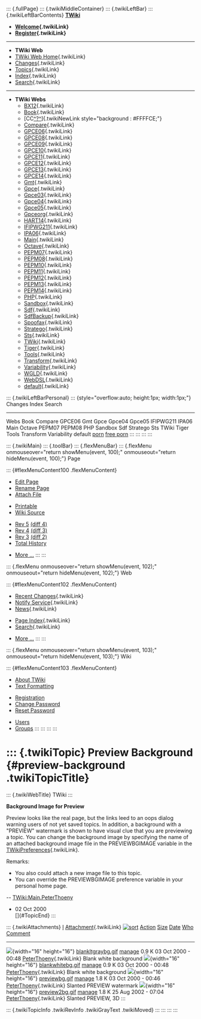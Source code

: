 ::: {.fullPage}
::: {.twikiMiddleContainer}
::: {.twikiLeftBar}
::: {.twikiLeftBarContents}
**[TWiki](http://TWiki.org/)**

-   **[Welcome](WelcomeGuest){.twikiLink}**
-   **[Register](TWikiRegistration){.twikiLink}**

------------------------------------------------------------------------

-   **TWiki Web**
-   [TWiki Web Home](WebHome){.twikiLink}
-   [Changes](WebChanges){.twikiLink}
-   [Topics](WebTopicList){.twikiLink}
-   [Index](WebIndex){.twikiLink}
-   [Search](WebSearch){.twikiLink}

------------------------------------------------------------------------

-   **TWiki Webs**
    -   [BX12](../BX12/WebHome){.twikiLink}
    -   [Book](../Book/WebHome){.twikiLink}
    -   [CC[^?^](http://www.program-transformation.org/edit/CC/WebHome?topicparent=TWiki.PreviewBackground)]{.twikiNewLink
        style="background : #FFFFCE;"}
    -   [Compare](../Compare/WebHome){.twikiLink}
    -   [GPCE06](../GPCE06/WebHome){.twikiLink}
    -   [GPCE08](../GPCE08/WebHome){.twikiLink}
    -   [GPCE09](../GPCE09/WebHome){.twikiLink}
    -   [GPCE10](../GPCE10/WebHome){.twikiLink}
    -   [GPCE11](../GPCE11/WebHome){.twikiLink}
    -   [GPCE12](../GPCE12/WebHome){.twikiLink}
    -   [GPCE13](../GPCE13/WebHome){.twikiLink}
    -   [GPCE14](../GPCE14/WebHome){.twikiLink}
    -   [Gmt](../Gmt/WebHome){.twikiLink}
    -   [Gpce](../Gpce/WebHome){.twikiLink}
    -   [Gpce03](http://www.program-transformation.org/Gpce03/WebHome){.twikiLink}
    -   [Gpce04](../Gpce04/WebHome){.twikiLink}
    -   [Gpce05](../Gpce05/WebHome){.twikiLink}
    -   [Gpceorg](../Gpceorg/WebHome){.twikiLink}
    -   [HART14](../HART14/WebHome){.twikiLink}
    -   [IFIPWG211](http://www.program-transformation.org/IFIPWG211/WebHome){.twikiLink}
    -   [IPA06](../IPA06/WebHome){.twikiLink}
    -   [Main](../Main/WebHome){.twikiLink}
    -   [Octave](../Octave/WebHome){.twikiLink}
    -   [PEPM07](../PEPM07/WebHome){.twikiLink}
    -   [PEPM08](../PEPM08/WebHome){.twikiLink}
    -   [PEPM10](../PEPM10/WebHome){.twikiLink}
    -   [PEPM11](../PEPM11/WebHome){.twikiLink}
    -   [PEPM12](../PEPM12/WebHome){.twikiLink}
    -   [PEPM13](../PEPM13/WebHome){.twikiLink}
    -   [PEPM14](../PEPM14/WebHome){.twikiLink}
    -   [PHP](../PHP/WebHome){.twikiLink}
    -   [Sandbox](../Sandbox/WebHome){.twikiLink}
    -   [Sdf](../Sdf/WebHome){.twikiLink}
    -   [SdfBackup](../SdfBackup/WebHome){.twikiLink}
    -   [Spoofax](../Spoofax/WebHome){.twikiLink}
    -   [Stratego](../Stratego/WebHome){.twikiLink}
    -   [Sts](../Sts/WebHome){.twikiLink}
    -   [TWiki](WebHome){.twikiLink}
    -   [Tiger](../Tiger/WebHome){.twikiLink}
    -   [Tools](../Tools/WebHome){.twikiLink}
    -   [Transform](../Transform/WebHome){.twikiLink}
    -   [Variability](../Variability/WebHome){.twikiLink}
    -   [WGLD](../WGLD/WebHome){.twikiLink}
    -   [WebDSL](../WebDSL/WebHome){.twikiLink}
    -   [default](DefaultWebHome){.twikiLink}

::: {.twikiLeftBarPersonal}
::: {style="overflow:auto; height:1px; width:1px;"}
Changes Index Search

------------------------------------------------------------------------

Webs Book Compare GPCE06 Gmt Gpce Gpce04 Gpce05 IFIPWG211 IPA06 Main
Octave PEPM07 PEPM08 PHP Sandbox Sdf Stratego Sts TWiki Tiger Tools
Transform Variability default
[porn](http://www.estrategiavirtual.com/adult/) [free
porn](http://www.estrategiavirtual.com/free/)
:::
:::
:::
:::

::: {.twikiMain}
::: {.toolBar}
::: {.flexMenuBar}
::: {.flexMenu onmouseover="return showMenu(event, 100);" onmouseout="return hideMenu(event, 100);"}
Page

::: {#flexMenuContent100 .flexMenuContent}
-   [Edit
    Page](http://www.program-transformation.org/edit/TWiki/PreviewBackground?t=1536826874)
-   [Rename
    Page](http://www.program-transformation.org/rename/TWiki/PreviewBackground)
-   [Attach
    File](http://www.program-transformation.org/attach/TWiki/PreviewBackground)

<!-- -->

-   [Printable](http://www.program-transformation.org/view/TWiki/PreviewBackground?skin=print.pattern)
-   [Wiki
    Source](http://www.program-transformation.org/view/TWiki/PreviewBackground?skin=text&raw=on&contenttype=text/plain)

<!-- -->

-   [Rev
    5](http://www.program-transformation.org/view/TWiki/PreviewBackground?rev=1.5)
    [(diff 4)](http://www.program-transformation.org/rdiff/TWiki/PreviewBackground?rev1=1.5&rev2=1.4)
-   [Rev
    4](http://www.program-transformation.org/view/TWiki/PreviewBackground?rev=1.4)
    [(diff 3)](http://www.program-transformation.org/rdiff/TWiki/PreviewBackground?rev1=1.4&rev2=1.3)
-   [Rev
    3](http://www.program-transformation.org/view/TWiki/PreviewBackground?rev=1.3)
    [(diff 2)](http://www.program-transformation.org/rdiff/TWiki/PreviewBackground?rev1=1.3&rev2=1.2)
-   [Total
    History](http://www.program-transformation.org/rdiff/TWiki/PreviewBackground)

<!-- -->

-   [More
    \...](http://www.program-transformation.org/oops/TWiki/PreviewBackground?template=oopsmore&param1=1.5&param2=1.5)
:::
:::

::: {.flexMenu onmouseover="return showMenu(event, 102);" onmouseout="return hideMenu(event, 102);"}
Web

::: {#flexMenuContent102 .flexMenuContent}
-   [Recent Changes](WebChanges){.twikiLink}
-   [Notify Service](WebNotify){.twikiLink}
-   [News](WebNews){.twikiLink}

<!-- -->

-   [Page Index](WebIndex){.twikiLink}
-   [Search](WebSearch){.twikiLink}

<!-- -->

-   [More
    \...](http://www.program-transformation.org/oops/TWiki/PreviewBackground?template=oopsmore&param1=1.5&param2=1.5)
:::
:::

::: {.flexMenu onmouseover="return showMenu(event, 103);" onmouseout="return hideMenu(event, 103);"}
Wiki

::: {#flexMenuContent103 .flexMenuContent}
-   [About
    TWiki](http://www.program-transformation.org/view/TWiki/WebHome)
-   [Text
    Formatting](http://www.program-transformation.org/view/TWiki/TextFormattingRules)

<!-- -->

-   [Registration](http://www.program-transformation.org/view/TWiki/TWikiRegistration)
-   [Change
    Password](http://www.program-transformation.org/view/TWiki/ChangePassword)
-   [Reset
    Password](http://www.program-transformation.org/view/TWiki/ResetPassword)

<!-- -->

-   [Users](http://www.program-transformation.org/view/Main/TWikiUsers)
-   [Groups](http://www.program-transformation.org/view/Main/TWikiGroups)
:::
:::
:::
:::

::: {.twikiTopic}
Preview Background {#preview-background .twikiTopicTitle}
==================

::: {.twikiWebTitle}
TWiki
:::

**Background Image for Preview**

Preview looks like the real page, but the links leed to an oops dialog
warning users of not yet saved topics. In addition, a background with a
\"PREVIEW\" watermark is shown to have visual clue that you are
previewing a topic. You can change the background image by specifying
the name of an attached background image file in the PREVIEWBGIMAGE
variable in the [TWikiPreferences](TWikiPreferences){.twikiLink}.

Remarks:

-   You also could attach a new image file to this topic.
-   You can override the PREVIEWBGIMAGE preference variable in your
    personal home page.

\--
[TWiki:Main.PeterThoeny](http://twiki.org/cgi-bin/view/Main.PeterThoeny "'Main.PeterThoeny' on TWiki.org")
- 02 Oct 2000\
[]{#TopicEnd}
:::

::: {.twikiAttachments}
  [I](PreviewBackground@sortcol=0&table=1&up=0#sorted_table "Sort by this column")   [Attachment](FileAttachment){.twikiLink} [![sort](../pub/TWiki/TablePlugin/diamond.gif)](PreviewBackground@sortcol=1&table=1&up=0#sorted_table "Sort by this column")   [Action](PreviewBackground@sortcol=2&table=1&up=0#sorted_table "Sort by this column")                                                                                         [Size](PreviewBackground@sortcol=3&table=1&up=0#sorted_table "Sort by this column") [Date](PreviewBackground@sortcol=4&table=1&up=0#sorted_table "Sort by this column")   [Who](PreviewBackground@sortcol=5&table=1&up=0#sorted_table "Sort by this column")   [Comment](PreviewBackground@sortcol=6&table=1&up=0#sorted_table "Sort by this column")
  ---------------------------------------------------------------------------------- ----------------------------------------------------------------------------------------------------------------------------------------------------------------------- --------------------------------------------------------------------------------------------------------------------------------------------------------------------------- ------------------------------------------------------------------------------------- ------------------------------------------------------------------------------------- ------------------------------------------------------------------------------------ ----------------------------------------------------------------------------------------
  ![](../pub/icn/bmp.gif){width="16" height="16"}                                    [blankltgraybg.gif](../pub/TWiki/PreviewBackground/blankltgraybg.gif)                                                                                                   [manage](http://www.program-transformation.org/attach/TWiki/PreviewBackground?filename=blankltgraybg.gif&revInfo=1 "change, update, previous revisions, move, delete...")                                                                                   0.9 K 03 Oct 2000 - 00:48                                                                   [PeterThoeny](../Main/PeterThoeny){.twikiLink}                                       Blank white background
  ![](../pub/icn/bmp.gif){width="16" height="16"}                                    [blankwhitebg.gif](../pub/TWiki/PreviewBackground/blankwhitebg.gif)                                                                                                     [manage](http://www.program-transformation.org/attach/TWiki/PreviewBackground?filename=blankwhitebg.gif&revInfo=1 "change, update, previous revisions, move, delete...")                                                                                    0.9 K 03 Oct 2000 - 00:48                                                                   [PeterThoeny](../Main/PeterThoeny){.twikiLink}                                       Blank white background
  ![](../pub/icn/bmp.gif){width="16" height="16"}                                    [previewbg.gif](../pub/TWiki/PreviewBackground/previewbg.gif)                                                                                                           [manage](http://www.program-transformation.org/attach/TWiki/PreviewBackground?filename=previewbg.gif&revInfo=1 "change, update, previous revisions, move, delete...")                                                                                       1.8 K 03 Oct 2000 - 00:46                                                                   [PeterThoeny](../Main/PeterThoeny){.twikiLink}                                       Slanted PREVIEW watermark
  ![](../pub/icn/bmp.gif){width="16" height="16"}                                    [preview2bg.gif](../pub/TWiki/PreviewBackground/preview2bg.gif)                                                                                                         [manage](http://www.program-transformation.org/attach/TWiki/PreviewBackground?filename=preview2bg.gif&revInfo=1 "change, update, previous revisions, move, delete...")                                                                                      1.8 K 25 Aug 2002 - 07:04                                                                   [PeterThoeny](../Main/PeterThoeny){.twikiLink}                                       Slanted PREVIEW, 3D
:::

::: {.twikiTopicInfo .twikiRevInfo .twikiGrayText .twikiMoved}
:::
:::
:::
:::
